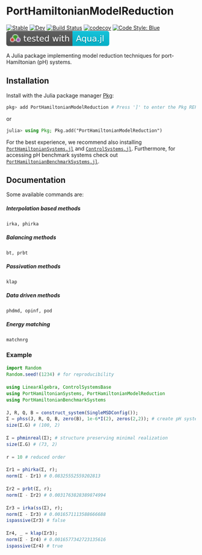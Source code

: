# PortHamiltonianModelReduction

[![Stable](https://img.shields.io/badge/docs-stable-blue.svg)](https://Jonas-Nicodemus.github.io/PortHamiltonianModelReduction.jl/stable/)
[![Dev](https://img.shields.io/badge/docs-dev-blue.svg)](https://Jonas-Nicodemus.github.io/PortHamiltonianModelReduction.jl/dev/)
[![Build Status](https://github.com/Jonas-Nicodemus/PortHamiltonianModelReduction.jl/actions/workflows/CI.yml/badge.svg?branch=main)](https://github.com/Jonas-Nicodemus/PortHamiltonianModelReduction.jl/actions/workflows/CI.yml?query=branch%3Amain)
[![codecov](https://codecov.io/gh/Jonas-Nicodemus/PortHamiltonianModelReduction.jl/graph/badge.svg?token=BBUDG0AHZC)](https://codecov.io/gh/Jonas-Nicodemus/PortHamiltonianModelReduction.jl)
[![Code Style: Blue](https://img.shields.io/badge/code%20style-blue-4495d1.svg)](https://github.com/invenia/BlueStyle)
[![Aqua QA](https://raw.githubusercontent.com/JuliaTesting/Aqua.jl/master/badge.svg)](https://github.com/JuliaTesting/Aqua.jl)

A Julia package implementing model reduction techniques for port-Hamiltonian (pH) systems.

## Installation

Install with the Julia package manager [Pkg](https://pkgdocs.julialang.org/):
```julia
pkg> add PortHamiltonianModelReduction # Press ']' to enter the Pkg REPL mode.
```
or
```julia
julia> using Pkg; Pkg.add("PortHamiltonianModelReduction")
```

For the best experience, we recommend also installing [`PortHamiltonianSystems.jl`](https://github.com/Jonas-Nicodemus/PortHamiltonianSystems.jl) and [`ControlSystems.jl`](https://github.com/JuliaControl/ControlSystems.jl). Furthermore, for accessing pH benchmark systems check out [`PortHamiltonianBenchmarkSystems.jl`](https://github.com/Algopaul/PortHamiltonianBenchmarkSystems.jl).

## Documentation

Some available commands are:
##### Interpolation based methods
`irka, phirka`
##### Balancing methods
`bt, prbt`
##### Passivation methods
`klap`
##### Data driven methods
`phdmd, opinf, pod`
##### Energy matching
`matchnrg`

### Example

```julia
import Random
Random.seed!(1234) # for reproducibility

using LinearAlgebra, ControlSystemsBase
using PortHamiltonianSystems, PortHamiltonianModelReduction
using PortHamiltonianBenchmarkSystems

J, R, Q, B = construct_system(SingleMSDConfig());
Σ = phss(J, R, Q, B, zero(B), 1e-6*I(2), zeros(2,2)); # create pH system with the artificial feedthrough term 1e-6*I(2)
size(Σ.G) # (100, 2)

Σ = phminreal(Σ); # structure preserving minimal realization
size(Σ.G) # (73, 2)

r = 10 # reduced order

Σr1 = phirka(Σ, r);
norm(Σ - Σr1) # 0.08325552559202813

Σr2 = prbt(Σ, r);
norm(Σ - Σr2) # 0.0031763828389874994

Σr3 = irka(ss(Σ), r);
norm(Σ - Σr3) # 0.0016571113588666688
ispassive(Σr3) # false

Σr4, _ = klap(Σr3);
norm(Σ - Σr4) # 0.0016577342723135616
ispassive(Σr4) # true
```
